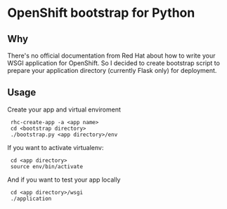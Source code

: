 # OpenShift bootstrap for Python

## Why

There's no official documentation from Red Hat about how to write your WSGI application for OpenShift. So I decided to create bootstrap script to prepare your application directory (currently Flask only) for deployment.

## Usage

Create your app and virtual enviroment

     rhc-create-app -a <app name>
     cd <bootstrap directory>
     ./bootstrap.py <app directory>/env

If you want to activate virtualenv:
     
     cd <app directory>
     source env/bin/activate

And if you want to test your app locally

     cd <app directory>/wsgi
     ./application
